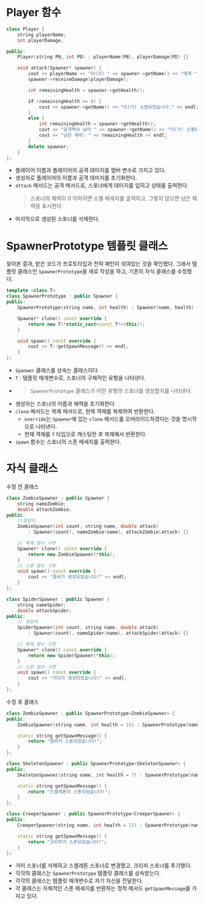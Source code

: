 # Player 함수
```C++
class Player {
    string playerName;
    int playerDamage;

public:
    Player(string PN, int PD) : playerName(PN), playerDamage(PD) {}

    void attack(Spawner* spawner) {
        cout << playerName << "이(가) " << spawner->getName() << "에게 " << playerDamage << "의 데미지를 가했습니다!" << endl;
        spawner->receiveDamage(playerDamage);

        int remainingHealth = spawner->getHealth();

        if (remainingHealth <= 0) {
            cout << spawner->getName() << "이(가) 소멸되었습니다." << endl;
        }
        else {
            int remainingHealth = spawner->getHealth();
            cout << "공격력이 낮아 " << spawner->getName() << "이(가) 소멸되지 않았습니다." << endl;
            cout << "남은 체력: " << remainingHealth << endl;
        }
        delete spawner;
    }
};
```
- 플레이어 이름과 플레이어의 공격 데미지를 멤버 변수로 가지고 있다.
- 생성자로 플레이어의 이름과 공격 데미지를 초기화한다.
- ``attack`` 메서드는 공격 메서드로, 스포너에게 데미지를 입히고 상태를 출력한다.
  > 스포너의 채력이 0 이하이면 소멸 메세지를 출력하고, 그렇지 않으면 남은 체력을 표시한다.
- 마지막으로 생성된 스포너를 삭제한다.

# SpawnerPrototype 템플릿 클래스
찾아본 결과, 받은 코드가 프로토타입과 전략 패턴이 섞여있는 것을 확인했다. 그래서 템플릿 클래스인 ``SpawnerPrototype``을 새로 작성을 하고, 기존의 자식 클래스를 수정했다.
```C++
template <class T>
class SpawnerPrototype : public Spawner {
public:
    SpawnerPrototype(string name, int health) : Spawner(name, health) {}

    Spawner* clone() const override {
        return new T(*static_cast<const T*>(this));
    }

    void spawn() const override {
        cout << T::getSpawnMessage() << endl;
    }
};
```
- ``Spanwer`` 클래스를 상속는 클래스이다.
- ``T`` : 템플릿 매개변수로, 스포너의 구체적인 유형을 나타낸다.
- > ``SpawnerPrototype`` 클래스가 어떤 유형의 스포너를 생성할지를 나타낸다.
- 생성자는 스포너의 이름과 체력을 초기화한다.
- ``clone`` 메서드는 복제 메서드로, 현제 객체를 복제하여 반환한다.
  - ``override``는 ``Spawner``에 있는 ``clone`` 메서드를 오버라이드하겠다는 것을 명시적으로 나타낸다.
  - 현재 객체를 ``T`` 타입으로 캐스팅한 후 복제해서 반환한다.
- ``spawn`` 함수는 스포너의 스폰 메세지를 출력한다.
 
# 자식 클래스
수정 전 클래스
```C++
class ZombieSpawner : public Spawner {
    string nameZombie;
    double attackZombie;
public:
    //생성자
    ZombieSpawner(int count, string name, double attack)
        : Spawner(count), nameZombie(name), attackZombie(attack) {}

    // 복제 함수 구현
    Spawner* clone() const override {
        return new ZombieSpawner(*this);
    }
    // 스폰 함수 구현
    void spawn() const override {
        cout << "좀비가 생성되었습니다!" << endl;
    }
};

class SpiderSpawner : public Spawner {
    string nameSpider;
    double attackSpider;
public:
    // 생성자
    SpiderSpawner(int count, string name, double attack)
        : Spawner(count), nameSpider(name), attackSpider(attack) {}

    // 복제 함수 구현
    Spawner* clone() const override {
        return new SpiderSpawner(*this);
    }
    // 스폰 함수 구현
    void spawn() const override {
        cout << "거미가 생성되었습니다!" << endl;
    }
};
```
수정 후 클래스 
```C++
class ZombieSpawner : public SpawnerPrototype<ZombieSpawner> {
public:
    ZombieSpawner(string name, int health = 15) : SpawnerPrototype(name, health) {}

    static string getSpawnMessage() {
        return "좀비가 스폰되었습니다!";
    }
};

class SkeletonSpawner : public SpawnerPrototype<SkeletonSpawner> {
public:
    SkeletonSpawner(string name, int health = 7) : SpawnerPrototype(name, health) {}

    static string getSpawnMessage() {
        return "스켈레톤이 스폰되었습니다!";
    }
};

class CreeperSpawner : public SpawnerPrototype<CreeperSpawner> {
public:
    CreeperSpawner(string name, int health = 12) : SpawnerPrototype(name, health) {}

    static string getSpawnMessage() {
        return "크리퍼가 스폰되었습니다!";
    }
};
```
- 거미 스포너를 삭제하고 스켈레톤 스포너로 변경했고, 크리퍼 스포너를 추가했다.
- 각각의 클래스는 ``SpawnerPrototype`` 템플릿 클래스를 상속받는다.
- 각각의 클래스는 템플릿 매개변수로 자기 자신을 전달한다.
- 각 클래스는 자체적인 스폰 메세지를 반환하는 정적 메서드 ``getSpawnMessage``를 가지고 있다.
